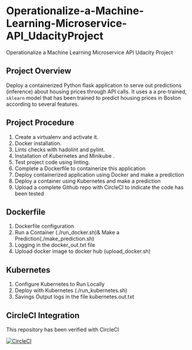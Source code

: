 # Operationalize-a-Machine-Learning-Microservice-API_UdacityProject
Operationalize a Machine Learning Microservice API Udacity Project

## Project Overview
Deploy a containerized Python flask application to serve out predictions (inference) about housing prices through API calls. It uses a a pre-trained, `sklearn` model that has been trained to predict housing prices in Boston according to several features. 

## Project Procedure

  1. Create a virtualenv and activate it.
  2. Docker installation.
  3. Lints checks with hadolint and pylint.
  4. Installation of Kubernetes and Minikube .
  5. Test project code using linting.
  6. Complete a Dockerfile to containerize this application
  7. Deploy containerized application using Docker and make a prediction
  8. Deploy a container using Kubernetes and make a prediction
  9. Upload a complete Github repo with CircleCI to indicate the code has been tested
  
## Dockerfile

 1. Dockerfile configuration 
 2. Run a Container (./run_docker.sh)& Make a Prediction(./make_prediction.sh)
 3. Logging in the docker_out.txt file
 4. Upload docker image to docker hub (upload_docker.sh)

## Kubernetes

 1. Configure Kubernetes to Run Locally 
 2. Deploy with Kubernetes (./run_kubernetes.sh)
 3. Savings Output logs in the file kubernetes.out.txt

## CircleCI Integration

This repository has been verified with CircleCI
  
  


[![CircleCI](https://circleci.com/gh/mohmagdy1016/Operationalize-a-Machine-Learning-Microservice-API_UdacityProject.svg?style=svg)](https://circleci.com/gh/mohmagdy1016/Operationalize-a-Machine-Learning-Microservice-API_UdacityProject)
